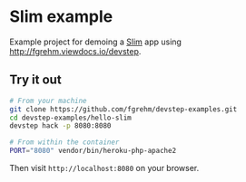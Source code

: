 # Slim example

Example project for demoing a [Slim](http://www.slimframework.com/) app using
http://fgrehm.viewdocs.io/devstep.

## Try it out

```sh
# From your machine
git clone https://github.com/fgrehm/devstep-examples.git
cd devstep-examples/hello-slim
devstep hack -p 8080:8080

# From within the container
PORT="8080" vendor/bin/heroku-php-apache2
```

Then visit `http://localhost:8080` on your browser.
